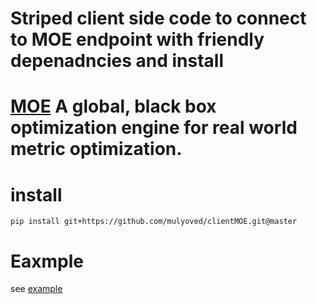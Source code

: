 # Striped client side code to connect to MOE endpoint with friendly depenadncies and install 
# [MOE](https://github.com/Yelp/MOE) A global, black box optimization engine for real world metric optimization.

# install
`pip install git+https://github.com/mulyoved/clientMOE.git@master`

# Eaxmple
see [example](https://github.com/mulyoved/clientMOE/blob/master/start_moe_example.py) 


